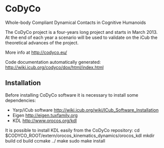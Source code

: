 CoDyCo
======


Whole-body Compliant Dynamical Contacts in Cognitive Humanoids


The CoDyCo project is a four-years long project and starts in March
2013. At the end of each year a scenario will be used to validate on the
iCub  the theoretical advances of the project.

More info at http://codyco.eu/

Code documentation automatically generated: http://wiki.icub.org/codyco/dox/html/index.html

Installation
------------

Before installing CoDyCo software it is necessary to install some dependencies:
* Yarp/iCub software http://wiki.icub.org/wiki/ICub_Software_Installation
* Eigen http://eigen.tuxfamily.org
* KDL http://www.orocos.org/kdl

It is possible to install KDL easily from the CoDyCo repository:
	cd $CODYCO_ROOT/extern/orocos_kinematics_dynamics/orocos_kdl
	mkdir build
	cd build
	ccmake ../
	make
	sudo make install
    
